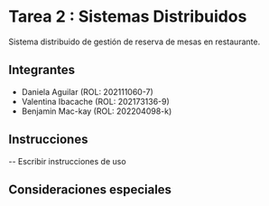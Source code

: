# Tarea 2 : Sistemas Distribuidos

Sistema distribuido de gestión de reserva de mesas en restaurante.

## Integrantes
* Daniela Aguilar (ROL: 202111060-7)
* Valentina Ibacache (ROL: 202173136-9)
* Benjamin Mac-kay (ROL: 202204098-k)

## Instrucciones
-- Escribir instrucciones de uso

## Consideraciones especiales